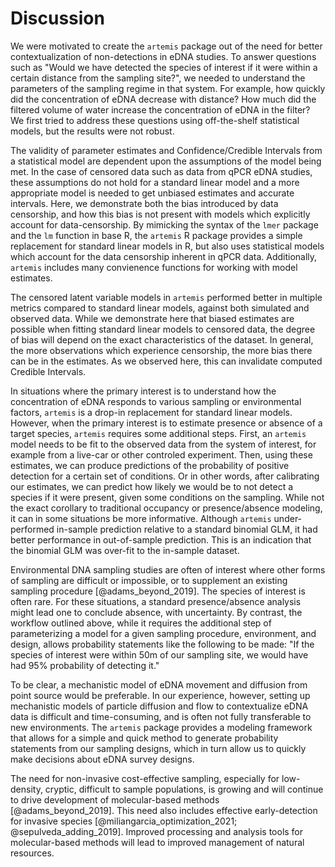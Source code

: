 # Discussion

We were motivated to create the `artemis` package out of the need for better contextualization of non-detections in eDNA studies. To answer questions such as "Would we
have detected the species of interest if it were within a certain
distance from the sampling site?", we needed to understand the
parameters of the sampling regime in that system. For example, how
quickly did the concentration of eDNA decrease with distance? How much did the filtered
volume of water increase the concentration of eDNA in the filter? We first tried to address these questions using off-the-shelf statistical models, but the results
were not robust.

The validity of parameter estimates and Confidence/Credible Intervals from a
statistical model are dependent upon the assumptions of the model being met. In the
case of censored data such as data from qPCR eDNA studies, these
assumptions do not hold for a standard linear model and a more appropriate model is needed to get
unbiased estimates and accurate intervals. Here, we demonstrate both
the bias introduced by data censorship, and how this bias is not
present with models which explicitly account for data-censorship.  By mimicking the syntax of the `lmer` package and the `lm` function in base R, the
`artemis` R package provides a simple replacement for standard linear
models in R, but also uses statistical models which account for the data
censorship inherent in qPCR data. Additionally, `artemis` includes
many convienence functions for working with model estimates.

The censored latent variable models in `artemis` performed better in multiple
metrics compared to standard linear models, against both simulated and
observed data. While we demonstrate here that biased estimates are
possible when fitting standard linear models to censored data, the
degree of bias will depend on the exact characteristics of the
dataset. In general, the more observations which experience
censorship, the more bias there can be in the estimates. As we observed here, this can invalidate computed Credible Intervals. 

In situations where the primary interest is to understand how the concentration of eDNA responds to various sampling or environmental factors, `artemis` is a
drop-in replacement for standard linear models. However, when the
primary interest is to estimate presence or absence of a target species, `artemis` requires some additional steps. First, an `artemis` model needs to be fit to
the observed data from the system of interest, for example from a live-car
or other controled experiment. Then, using these estimates, we can produce
predictions of the probability of positive detection for a certain set
of conditions. Or in other words, after calibrating our estimates, we
can predict how likely we would be to not detect a species if it were
present, given some conditions on the sampling. While not the exact
corollary to traditional occupancy or presence/absence modeling, it
can in some situations be more informative. Although `artemis`
under-performed in-sample prediction relative to a standard binomial GLM, it had better performance in out-of-sample prediction. This is an indication that the binomial GLM was over-fit to the in-sample dataset.

Environmental DNA sampling studies are often of interest where other
forms of sampling are difficult or impossible, or to supplement an
existing sampling procedure [@adams_beyond_2019]. The species of interest is often
rare. For these situations, a standard presence/absence analysis might
lead one to conclude absence, with uncertainty. By contrast, the workflow outlined above, while it requires the additional step of parameterizing a model for a given sampling procedure, environment, and design, allows probability statements like the following to be made: "If the species of interest were
within 50m of our sampling site, we would have had 95% probability of detecting it." 

To be clear, a mechanistic model of eDNA movement and diffusion from
point source would be preferable. In our
experience, however, setting up mechanistic models of particle
diffusion and flow to contextualize eDNA data is difficult and 
time-consuming, and is often not fully transferable to new environments. The `artemis` package provides a modeling framework that allows for a simple and quick method to generate probability statements from our sampling designs, which in turn allow us to quickly make decisions about eDNA survey designs. 

The need for non-invasive cost-effective sampling, especially for
low-density, cryptic, difficult to sample populations, is growing and
will continue to drive development of molecular-based methods
[@adams_beyond_2019].  This need also includes effective
early-detection for invasive species [@miliangarcia_optimization_2021;
@sepulveda_adding_2019].  Improved processing and analysis tools for molecular-based methods will lead to improved management of natural resources.

